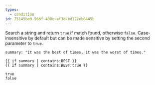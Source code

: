 ```yaml
---
types:
  - condition
id: 75145be0-966f-490e-af3d-ed122eb6445b
---
```

Search a string and return `true` if match found, otherwise `false`. Case-insensitive by default but can be made sensitive by setting the second parameter to `true`.

```.language-yaml
summary: "It was the best of times, it was the worst of times."
```

```
{{ if summary | contains:BEST }}
{{ if summary | contains:BEST:true }}
```

```.language-output
true
false
```